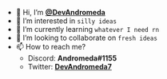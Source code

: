 - 👋 Hi, I’m **[@DevAndromeda](https://github.com/DevAndromeda)**
- 👀 I’m interested in `silly ideas`
- 🌱 I’m currently learning `whatever I need rn`
- 💞️ I’m looking to collaborate on `fresh ideas`
- 📫 How to reach me?
  * Discord: **Andromeda#1155**
  * Twitter: **[DevAndromeda7](https://twitter.com/DevAndromeda7)**
